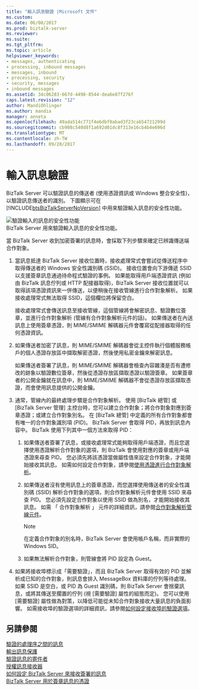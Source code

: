```yaml
---
title: "輸入訊息驗證 |Microsoft 文件"
ms.custom: 
ms.date: 06/08/2017
ms.prod: biztalk-server
ms.reviewer: 
ms.suite: 
ms.tgt_pltfrm: 
ms.topic: article
helpviewer_keywords:
- messages, authenticating
- processing, inbound messages
- messages, inbound
- processing, security
- security, messages
- inbound messages
ms.assetid: 34c06283-667d-4498-8544-dea6e87f276f
caps.latest.revision: "12"
author: MandiOhlinger
ms.author: mandia
manager: anneta
ms.openlocfilehash: 49ada514c771f4e6dbf0abad3f23cab54721299d
ms.sourcegitcommit: cb908c540d8f1a692d01dc8f313e16cb4b4e696d
ms.translationtype: MT
ms.contentlocale: zh-TW
ms.lasthandoff: 09/20/2017
---
```

# <a name="inbound-message-authentication"></a>輸入訊息驗證
BizTalk Server 可以驗證訊息的傳送者 (使用憑證資訊或 Windows 整合安全性)，以驗證訊息傳送者的識別。 下圖顯示可在 [!INCLUDE[btsBizTalkServerNoVersion](../includes/btsbiztalkservernoversion-md.md)] 中用來驗證輸入訊息的安全性功能。  
  
 ![驗證輸入的訊息的安全性功能](../core/media/ebiz-plan-secoverview-auth-inbound.gif "ebiz_plan_secoverview_auth_inbound")  
BizTalk Server 用來驗證輸入訊息的安全性功能。  
  
 當 BizTalk Server 收到加密簽署的訊息時，會採取下列步驟來確定已辨識傳送端合作對象。  
  
1.  當訊息抵達 BizTalk Server 接收位置時，接收處理常式會嘗試從傳送程序中取得傳送者的 Windows 安全性識別碼 (SSID)。 接收位置會向下游傳遞 SSID 以支援簽章訊息通過待命程式驗證的事例。 如果能取得用戶端憑證資訊 (例如由 BizTalk 訊息佇列或 HTTP 配接器取得)，BizTalk Server 接收位置就可以取得該項憑證資訊來一併傳送，以便稍後在接收管線進行合作對象解析。 如果接收處理常式無法取得 SSID，這個欄位將保留空白。  
  
     接收處理常式會傳送訊息至接收管線，這個管線將會解密訊息、驗證數位簽章，並進行合作對象解析 (管線有合作對象解析元件的話)。 如果傳送者在內送訊息上使用簽章憑證，則 MIME/SMIME 解碼器元件會覆寫從配接器取得的任何憑證資訊。  
  
2.  如果傳送者加密了訊息，則 MIME/SMIME 解碼器會從主控件執行個體服務帳戶的個人憑證存放區中擷取解密憑證，然後使用私密金鑰來解密訊息。  
  
     如果傳送者簽署了訊息，則 MIME/SMIME 解碼器會檢查內容雜湊是否有遭修改的跡象以驗證數位簽章，然後從憑證存放區擷取憑證以驗證簽章。 如果簽章者的公開金鑰就在訊息中，則 MIME/SMIME 解碼器不會從憑證存放區擷取憑證，而會使用訊息提供的公開金鑰。  
  
3.  通常，管線內的最終處理步驟是合作對象解析。 使用 [BizTalk 總管] 或 [BizTalk Server 管理] 主控台時，您可以建立合作對象；將合作對象對應到簽章憑證；或建立合作對象別名。 在 [BizTalk 總管] 中定義的所有合作對象都會有唯一的合作對象識別項 (PID)。 BizTalk Server 會取得 PID，再放到訊息內容中。 BizTalk 使用下列其中一個方法來取得 PID：  
  
    1.  如果傳送者簽署了訊息，或接收處理常式能夠取得用戶端憑證，而且您選擇使用憑證解析合作對象的選項，則 BizTalk 會使用對應的簽章或用戶端憑證來尋查 PID。 您必須先將該憑證當做屬性值來設定合作對象，才能開始接收其訊息。 如需如何設定合作對象，請參閱[使用憑證進行合作對象解析](../core/using-certificates-for-party-resolution.md)。  
  
    2.  如果傳送者沒有使用訊息上的簽章憑證，而您選擇使用傳送者的安全性識別碼 (SSID) 解析合作對象的選項，則合作對象解析元件會使用 SSID 來尋查 PID。 您必須先設定合作對象以使用 SSID 做為別名，才能開始接收其訊息。 如需 「 合作對象解析 」 元件的詳細資訊，請參閱[合作對象解析管線元件](../core/party-resolution-pipeline-component.md)。  
  
        > [!NOTE]
        >  在定義合作對象的別名時，BizTalk Server 會使用帳戶名稱，而非實際的 Windows SID。  
  
    3.  如果無法解析合作對象，則管線會將 PID 設定為 Guest。  
  
4.  如果將接收埠標示成「需要驗證」，而且 BizTalk Server 取得有效的 PID 並解析成已知的合作對象，則訊息會排入 MessageBox 資料庫的佇列等待處理。 如果 SSID 是空白，或 PID 為 Guest 識別碼，則 BizTalk Server 會捨棄訊息，或將其傳送至擱置的佇列 (視 [需要驗證] 屬性的組態而定)。 您可以使用 [需要驗證] 屬性做為對策，以降低可能從未知合作對象接收大量訊息的負面影響。 如需接收埠的驗證選項的詳細資訊，請參閱[如何設定接收埠的驗證選項](../core/how-to-configure-authentication-options-for-a-receive-port.md)。  
  
## <a name="see-also"></a>另請參閱  
 [驗證的處理序之間的訊息](../core/authentication-of-messages-between-processes.md)   
 [輸出訊息保護](../core/outbound-message-protection.md)   
 [驗證訊息的寄件者](../core/authenticating-the-sender-of-a-message.md)   
 [授權訊息接收器](../core/authorizing-the-receiver-of-a-message.md)   
 [如何設定 BizTalk Server 來接收簽署的訊息](../core/how-to-configure-biztalk-server-for-receiving-signed-messages.md)   
 [BizTalk Server 用於簽章訊息的憑證](../core/certificates-that-biztalk-server-uses-for-signed-messages.md)